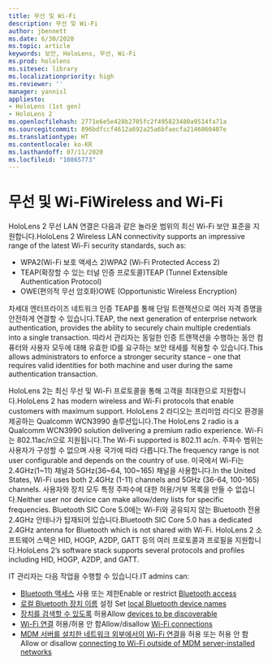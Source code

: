 ```yaml
---
title: 무선 및 Wi-Fi
description: 무선 및 Wi-Fi
author: jbennett
ms.date: 6/30/2020
ms.topic: article
keywords: 보안, HoloLens, 무선, Wi-Fi
ms.prod: hololens
ms.sitesec: library
ms.localizationpriority: high
ms.reviewer: ''
manager: yannisl
appliesto:
- HoloLens (1st gen)
- HoloLens 2
ms.openlocfilehash: 2771e6e5e428b2705fc2f495823480a9514fa71a
ms.sourcegitcommit: 896bdfccf4612a692a25a6bfaecfa2146860407e
ms.translationtype: HT
ms.contentlocale: ko-KR
ms.lasthandoff: 07/11/2020
ms.locfileid: "10865773"
---
```

# <span data-ttu-id="47033-104">무선 및 Wi-Fi</span><span class="sxs-lookup"><span data-stu-id="47033-104">Wireless and Wi-Fi</span></span>

<span data-ttu-id="47033-105">HoloLens 2 무선 LAN 연결은 다음과 같은 놀라운 범위의 최신 Wi-Fi 보안 표준을 지원합니다.</span><span class="sxs-lookup"><span data-stu-id="47033-105">HoloLens 2 Wireless LAN connectivity supports an impressive range of the latest Wi-Fi security standards, such as:</span></span>
  * <span data-ttu-id="47033-106">WPA2(Wi-Fi 보호 액세스 2)</span><span class="sxs-lookup"><span data-stu-id="47033-106">WPA2 (Wi-Fi Protected Access 2)</span></span>  
  * <span data-ttu-id="47033-107">TEAP(확장할 수 있는 터널 인증 프로토콜)</span><span class="sxs-lookup"><span data-stu-id="47033-107">TEAP (Tunnel Extensible Authentication Protocol)</span></span>  
  * <span data-ttu-id="47033-108">OWE(편의적 무선 암호화)</span><span class="sxs-lookup"><span data-stu-id="47033-108">OWE (Opportunistic Wireless Encryption)</span></span>

<span data-ttu-id="47033-109">차세대 엔터프라이즈 네트워크 인증 TEAP를 통해 단일 트랜잭션으로 여러 자격 증명을 안전하게 연결할 수 있습니다.</span><span class="sxs-lookup"><span data-stu-id="47033-109">TEAP, the next generation of enterprise network authentication, provides the ability to securely chain multiple credentials into a single transaction.</span></span>  <span data-ttu-id="47033-110">따라서 관리자는 동일한 인증 트랜잭션을 수행하는 동안 컴퓨터와 사용자 모두에 대해 유효한 ID를 요구하는 보안 태세를 적용할 수 있습니다.</span><span class="sxs-lookup"><span data-stu-id="47033-110">This allows administrators to enforce a stronger security stance – one that requires valid identities for both machine and user during the same authentication transaction.</span></span>

<span data-ttu-id="47033-111">HoloLens 2는 최신 무선 및 Wi-Fi 프로토콜을 통해 고객을 최대한으로 지원합니다.</span><span class="sxs-lookup"><span data-stu-id="47033-111">HoloLens 2 has modern wireless and Wi-Fi protocols that enable customers with maximum support.</span></span> <span data-ttu-id="47033-112">HoloLens 2 라디오는 프리미엄 라디오 환경을 제공하는 Qualcomm WCN3990 솔루션입니다.</span><span class="sxs-lookup"><span data-stu-id="47033-112">The HoloLens 2 radio is a Qualcomm WCN3990 solution delivering a premium radio experience.</span></span> <span data-ttu-id="47033-113">Wi-Fi는 802.11ac/n으로 지원됩니다.</span><span class="sxs-lookup"><span data-stu-id="47033-113">The Wi-Fi supported is 802.11 ac/n.</span></span> <span data-ttu-id="47033-114">주파수 범위는 사용자가 구성할 수 없으며 사용 국가에 따라 다릅니다.</span><span class="sxs-lookup"><span data-stu-id="47033-114">The frequency range is not user configurable and depends on the country of use.</span></span> <span data-ttu-id="47033-115">미국에서 Wi-Fi는 2.4GHz(1~11) 채널과 5GHz(36~64, 100~165) 채널을 사용합니다.</span><span class="sxs-lookup"><span data-stu-id="47033-115">In the United States, Wi-Fi uses both 2.4GHz (1-11) channels and 5GHz (36-64, 100-165) channels.</span></span> <span data-ttu-id="47033-116">사용자와 장치 모두 특정 주파수에 대한 허용/거부 목록을 만들 수 없습니다.</span><span class="sxs-lookup"><span data-stu-id="47033-116">Neither user nor device can make allow/deny lists for specific frequencies.</span></span> <span data-ttu-id="47033-117">Bluetooth SIC Core 5.0에는 Wi-Fi와 공유되지 않는 Bluetooth 전용 2.4GHz 안테나가 탑재되어 있습니다.</span><span class="sxs-lookup"><span data-stu-id="47033-117">Bluetooth SIC Core 5.0 has a dedicated 2.4GHz antenna for Bluetooth which is not shared with Wi-Fi.</span></span> <span data-ttu-id="47033-118">HoloLens 2 소프트웨어 스택은 HID, HOGP, A2DP, GATT 등의 여러 프로토콜과 프로필을 지원합니다.</span><span class="sxs-lookup"><span data-stu-id="47033-118">HoloLens 2’s software stack supports several protocols and profiles including HID, HOGP, A2DP, and GATT.</span></span> 

<span data-ttu-id="47033-119">IT 관리자는 다음 작업을 수행할 수 있습니다.</span><span class="sxs-lookup"><span data-stu-id="47033-119">IT admins can:</span></span> 
  * <span data-ttu-id="47033-120">[Bluetooth 액세스](https://docs.microsoft.com/windows/client-management/mdm/policy-csp-connectivity#connectivity-allowbluetooth) 사용 또는 제한</span><span class="sxs-lookup"><span data-stu-id="47033-120">Enable or restrict  [Bluetooth access](https://docs.microsoft.com/windows/client-management/mdm/policy-csp-connectivity#connectivity-allowbluetooth)</span></span>
  * <span data-ttu-id="47033-121">[로컬 Bluetooth 장치 이름](https://docs.microsoft.com/windows/client-management/mdm/policy-csp-bluetooth#bluetooth-localdevicename) 설정
</span><span class="sxs-lookup"><span data-stu-id="47033-121">Set [local Bluetooth device names](https://docs.microsoft.com/windows/client-management/mdm/policy-csp-bluetooth#bluetooth-localdevicename)</span></span>
  * <span data-ttu-id="47033-122">[장치를 검색할 수 있도록](https://docs.microsoft.com/windows/client-management/mdm/policy-csp-bluetooth#bluetooth-allowdiscoverablemode) 허용</span><span class="sxs-lookup"><span data-stu-id="47033-122">Allow [devices to be discoverable](https://docs.microsoft.com/windows/client-management/mdm/policy-csp-bluetooth#bluetooth-allowdiscoverablemode)</span></span>
  * <span data-ttu-id="47033-123">[Wi-Fi 연결](https://docs.microsoft.com/windows/client-management/mdm/policy-csp-wifi#wifi-allowwifi) 허용/허용 안 함</span><span class="sxs-lookup"><span data-stu-id="47033-123">Allow/disallow [Wi-Fi connections](https://docs.microsoft.com/windows/client-management/mdm/policy-csp-wifi#wifi-allowwifi)</span></span> 
  * <span data-ttu-id="47033-124">[MDM 서버를 설치한 네트워크 외부에서의 Wi-Fi 연결](https://docs.microsoft.com/windows/client-management/mdm/policy-csp-wifi#wifi-allowmanualwificonfiguration)을 허용 또는 허용 안 함</span><span class="sxs-lookup"><span data-stu-id="47033-124">Allow or disallow [connecting to Wi-Fi outside of MDM server-installed networks](https://docs.microsoft.com/windows/client-management/mdm/policy-csp-wifi#wifi-allowmanualwificonfiguration)</span></span>
